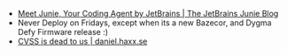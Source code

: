 - [Meet Junie, Your Coding Agent by JetBrains | The JetBrains Junie Blog](https://blog.jetbrains.com/junie/2025/01/meet-junie-your-coding-agent-by-jetbrains/)
- Never Deploy on Fridays, except when its a new Bazecor, and Dygma Defy Firmware release :)
- [CVSS is dead to us | daniel.haxx.se](https://daniel.haxx.se/blog/2025/01/23/cvss-is-dead-to-us/)